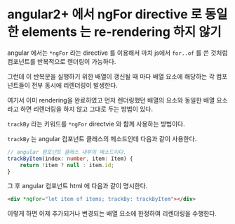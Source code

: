 # angular2+ 에서 ngFor directive 로 동일한 elements 는 re-rendering 하지 않기

angular 에서는 `*ngFor` 라는 directive 를 이용해서 마치 js에서 `for..of` 를 쓴 것처럼 컴포넌트를 반복적으로 렌더링이 가능하다.

그런데 이 반복문을 실행하기 위한 배열이 갱신될 때 마다 배열 요소에 해당하는 각 컴포넌트들이 전부 동시에 리렌더링이 발생한다.

여기서 이미 rendering을 완료하였고 먼저 렌더링했던 배열의 요소와 동일한 배열 요소라고 하면 리렌더링을 하지 않고 그대로 두는 방법이 있다.

`trackBy` 라는 키워드를 `*ngFor` directvie 와 함께 사용하는 방법이다.

`trackBy` 는 angular 컴포넌트 클래스의 메소드인데 다음과 같이 사용한다.

```typescript
// angular 컴포넌트 클래스 내부의 메소드이다.
trackByItem(index: number, item: Item) {
    return !item ? null : item.id;
}
```

그 후 angular 컴포넌트 html 에 다음과 같이 명시한다.

```html
<div *ngFor="let item of items; trackBy: trackByItem"></div>
```

이렇게 하면 이제 추가되거나 변경되는 배열 요소에 한정하여 리렌더링을 수행한다.
